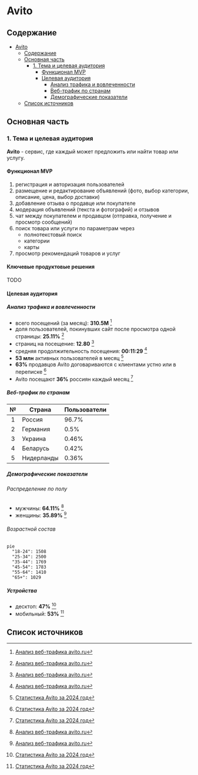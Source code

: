 # Avito

## Содержание

- [Avito](#avito)
  - [Содержание](#содержание)
  - [Основная часть](#основная-часть)
    - [1. Тема и целевая аудитория](#1-тема-и-целевая-аудитория)
      - [Функционал MVP](#функционал-mvp)
      - [Целевая аудитория](#целевая-аудитория)
        - [Анализ трафика и вовлеченности](#анализ-трафика-и-вовлеченности)
        - [Веб-трафик по странам](#веб-трафик-по-странам)
        - [Демографические показатели](#демографические-показатели)
  - [Список источников](#список-источников)

## Основная часть

### 1. Тема и целевая аудитория

**Avito** - сервис, где каждый может предложить или найти товар или услугу.

#### Функционал MVP

1. регистрация и авторизация пользователей
2. размещение и редактирование объявлений (фото, выбор категории, описание, цена, выбор доставки)
3. добавление отзыва о продавце или покупателе
4. модерация объявлений (текста и фотографий) и отзывов
5. чат между покупателем и продавцом (отправка, получение и просмотр сообщений)
6. поиск товара или услуги по параметрам через
   - полнотекстовый поиск
   - категории
   - карты
7. просмотр рекомендаций товаров и услуг

#### Ключевые продуктовые решения

TODO

#### Целевая аудитория

##### Анализ трафика и вовлеченности

- всего посещений (за месяц): **310.5M** [^1]
- доля пользователей, покинувших сайт после просмотра одной страницы: **25.11%** [^1]
- страниц на посещение: **12.80** [^1]
- средняя продолжительность посещения: **00:11:29** [^1]
- **53 млн** активных пользователей в месяц [^2]
- **63%** продавцов Avito договариваются с клиентами устно или в переписке [^2]
- Avito посещают **36%** россиян каждый месяц [^2]

##### Веб-трафик по странам

|  №  | Страна     | Пользователи |
| :-: | ---------- | ------------ |
|  1  | Россия     | 96.7%        |
|  2  | Германия   | 0.5%         |
|  3  | Украина    | 0.46%        |
|  4  | Беларусь   | 0.42%        |
|  5  | Нидерланды | 0.36%        |

##### Демографические показатели

###### Распределение по полу

- мужчины: **64.11%** [^1]
- женщины: **35.89%** [^1]

###### Возрастной состав

```mermaid
pie
  "18-24": 1508
  "25-34": 2500
  "35-44": 1769
  "45-54": 1783
  "55-64": 1410
  "65+": 1029
```

##### Устройства

- десктоп: **47%** [^2]
- мобильный: **53%** [^2]

## Список источников

[^1]: [Анализ веб-трафика avito.ru](https://www.similarweb.com/ru/website/avito.ru)

[^2]: [Статистика Avito за 2024 год](https://inclient.ru/avito-stats/)
